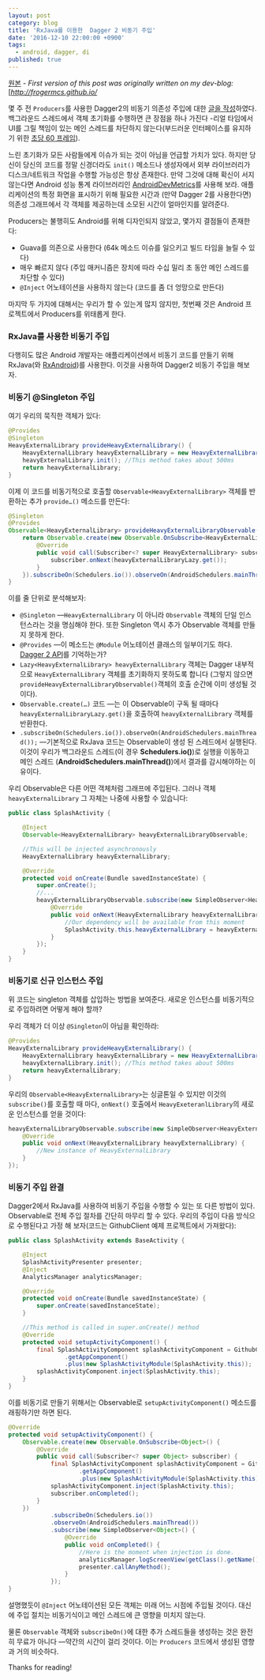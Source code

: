 ```yaml
---
layout: post
category: blog
title: 'RxJava를 이용한  Dagger 2 비동기 주입'
date: '2016-12-10 22:00:00 +0900'
tags:
  - android, dagger, di
published: true
---
```

[원본](https://medium.com/@froger_mcs/async-injection-in-dagger-2-with-rxjava-e7df503343c0#.uaoor0y54)  - *First version of this post was originally written on my dev-blog:*[*http://frogermcs.github.io/*

몇 주 전 `Producers`를 사용한 Dagger2의 비동기 의존성 주입에 대한 [글을 작성](https://medium.com/@froger_mcs/dependency-injection-with-dagger-2-producers-c424ddc60ba3)하였다. 백그라운드 스레드에서 객체 초기화를 수행하면 큰 장점을 하나 가진다 -리얼 타임에서 UI를 그릴 책임이 있는 메인 스레드를 차단하지 않는다(부드러운 인터페이스를 유지하기 위한 [초당 60 프레임](https://www.youtube.com/watch?v=CaMTIgxCSqU)).

느린 초기화가 모든 사람들에게 이슈가 되는 것이 아님을 언급할 가치가 있다. 하지만 당신이 당신의 코드를 정말 신경더라도 `init()` 메소드나 생성자에서 외부 라이브러리가 디스크/네트워크 작업을 수행할 가능성은 항상 존재한다. 만약 그것에 대해 확신이 서지 않는다면 Android 성능 통계 라이브러리인 [AndroidDevMetrics](https://github.com/frogermcs/AndroidDevMetrics)를 사용해 보라. 애플리케이션의 특정 화면을 표시하기 위해 필요한 시간과 (만약 Dagger 2를 사용한다면) 의존성 그래프에서 각 객체를 제공하는데 소모된 시간이 얼마인지를 알려준다.

Producers는 불행히도 Android를 위해 디자인되지 않았고, 몇가지 결점들이 존재한다:

- Guava를 의존으로 사용한다 (64k 메소드 이슈를 일으키고 빌드 타임을 늘릴 수 있다)
- 매우 빠르지 않다 (주입 매커니즘은 장치에 따라 수십 밀리 초 동안 메인 스레드를 차단할 수 있다)
- `@Inject` 어노테이션을 사용하지 않는다 (코드를 좀 더 엉망으로 만든다)

마지막 두 가지에 대해서는 우리가 할 수 있는게 많지 않지만, 첫번째 것은 Android 프로젝트에서 Producers를 위태롭게 한다.

### RxJava를 사용한 비동기 주입

다행히도 많은 Android 개발자는 애플리케이션에서 비동기 코드를 만들기 위해 RxJava(와 [RxAndroid](https://github.com/ReactiveX/RxAndroid))를 사용한다. 이것을 사용하여 Dagger2 비동기 주입을 해보자.

### 비동기 @Singleton 주입

여기 우리의 묵직한 객체가 있다:

```java
@Provides
@Singleton
HeavyExternalLibrary provideHeavyExternalLibrary() {
    HeavyExternalLibrary heavyExternalLibrary = new HeavyExternalLibrary();
    heavyExternalLibrary.init(); //This method takes about 500ms
    return heavyExternalLibrary;
}
```

이제 이 코드를 비동기적으로 호출할 `Observable<HeavyExternalLibrary>` 객체를 반환하는 추가 `provide…()` 메소드를 만든다:

```java
@Singleton
@Provides
Observable<HeavyExternalLibrary> provideHeavyExternalLibraryObservable(final Lazy<HeavyExternalLibrary> heavyExternalLibraryLazy) {
    return Observable.create(new Observable.OnSubscribe<HeavyExternalLibrary>() {
        @Override
        public void call(Subscriber<? super HeavyExternalLibrary> subscriber) {
            subscriber.onNext(heavyExternalLibraryLazy.get());
        }
    }).subscribeOn(Schedulers.io()).observeOn(AndroidSchedulers.mainThread());
}
```

이를 줄 단위로 분석해보자:

* `@Singleton` —`HeavyExternalLibrary` 이 아니라 `Observable` 객체의 단일 인스턴스라는 것을 명심해야 한다. 또한 Singleton 역시 추가 Observable 객체를 만들지 못하게 한다.
* `@Provides` —이 메소드는 `@Module` 어노테이션 클래스의 일부이기도 하다. [Dagger 2 API](http://frogermcs.github.io/dependency-injection-with-dagger-2-the-api/)를 기억하는가?
* `Lazy<HeavyExternalLibrary> heavyExternalLibrary` 객체는 Dagger 내부적으로 `HeavyExternalLibrary` 객체를 초기화하지 못하도록 합니다 (그렇지 않으면 `provideHeavyExternalLibraryObservable()`객체의 호출 순간에 이미 생성될 것이다).
* `Observable.create(…)` 코드 —는 이 Observable이 구독 될 때마다 `heavyExternalLibraryLazy.get()`을 호출하여  `heavyExternalLibrary` 객체를 반환한다.
* `.subscribeOn(Schedulers.io()).observeOn(AndroidSchedulers.mainThread());` —기본적으로 RxJava 코드는 Observable이 생성 된 스레드에서 실행된다. 이것이 우리가 백그라운드 스레드(이 경우 **Schedulers.io()**)로 실행을 이동하고 메인 스레드 (**AndroidSchedulers.mainThread()**)에서 결과를 감시해야하는 이유이다.

우리 Observable은 다른 어떤 객체처럼 그래프에 주입된다. 그러나 객체 `heavyExternalLibrary` 그 자체는 나중에 사용할 수 있습니다:

```java
public class SplashActivity {

	@Inject
	Observable<HeavyExternalLibrary> heavyExternalLibraryObservable;

	//This will be injected asynchronously
	HeavyExternalLibrary heavyExternalLibrary; 

	@Override
	protected void onCreate(Bundle savedInstanceState) {
		super.onCreate();
		//...
		heavyExternalLibraryObservable.subscribe(new SimpleObserver<HeavyExternalLibrary>() {
            @Override
            public void onNext(HeavyExternalLibrary heavyExternalLibrary) {
	            //Our dependency will be available from this moment
	            SplashActivity.this.heavyExternalLibrary = heavyExternalLibrary;
            }
        });
	}
}
```

### 비동기로 신규 인스턴스 주입

위 코드는 singleton 객체를 삽입하는 방법을 보여준다. 새로운 인스턴스를 비동기적으로 주입하려면 어떻게 해야 할까?

우리 객체가 더 이상 `@Singleton`이 아님을 확인하라:

```java
@Provides
HeavyExternalLibrary provideHeavyExternalLibrary() {
    HeavyExternalLibrary heavyExternalLibrary = new HeavyExternalLibrary();
    heavyExternalLibrary.init(); //This method takes about 500ms
    return heavyExternalLibrary;
}
```

우리의 `Observable<HeavyExternalLibrary>`는 싱글톤일 수 있지만 이것의 `subscribe()`를 호출할 때 마다, `onNext()` 호출에서 `HeavyExeteranlLibrary`의 새로운 인스턴스를 얻을 것이다:

```java
heavyExternalLibraryObservable.subscribe(new SimpleObserver<HeavyExternalLibrary>() {
    @Override
    public void onNext(HeavyExternalLibrary heavyExternalLibrary) {
        //New instance of HeavyExternalLibrary
    }
});
```

### 비동기 주입 완결

Dagger2에서 RxJava를 사용하여 비동기 주입을 수행할 수 있는 또 다른 방법이 있다. Observable로 전체 주입 절차를 간단히 마무리 할 수 있다. 우리의 주입이 다음 방식으로 수행된다고 가정 해 보자(코드는 GithubClient 예제 프로젝트에서 가져왔다):

```java
public class SplashActivity extends BaseActivity {

    @Inject
    SplashActivityPresenter presenter;
    @Inject
    AnalyticsManager analyticsManager;

    @Override
    protected void onCreate(Bundle savedInstanceState) {
        super.onCreate(savedInstanceState);
    }

    //This method is called in super.onCreate() method
    @Override
    protected void setupActivityComponent() {
        final SplashActivityComponent splashActivityComponent = GithubClientApplication.get(SplashActivity.this)
                .getAppComponent()
                .plus(new SplashActivityModule(SplashActivity.this));
        splashActivityComponent.inject(SplashActivity.this);
    }
}
```

이를 비동기로 만들기 위해서는 Observable로  `setupActivityComponent()` 메소드를 래핑하기만 하면 된다.

```java
@Override
protected void setupActivityComponent() {
    Observable.create(new Observable.OnSubscribe<Object>() {
        @Override
        public void call(Subscriber<? super Object> subscriber) {
            final SplashActivityComponent splashActivityComponent = GithubClientApplication.get(SplashActivity.this)
                    .getAppComponent()
                    .plus(new SplashActivityModule(SplashActivity.this));
            splashActivityComponent.inject(SplashActivity.this);
            subscriber.onCompleted();
        }
    })
            .subscribeOn(Schedulers.io())
            .observeOn(AndroidSchedulers.mainThread())
            .subscribe(new SimpleObserver<Object>() {
                @Override
                public void onCompleted() {
                    //Here is the moment when injection is done.
                    analyticsManager.logScreenView(getClass().getName());
                    presenter.callAnyMethod();
                }
            });
}
```

설명했듯이 `@Inject` 어노테이션된 모든 객체는 미래 어느 시점에 주입될 것이다. 대신에 주입 절치는 비동기식이고 메인 스레드에 큰 영향을 미치지 않는다.

물론 `Observable` 객체와 `subscribeOn()`에 대한 추가 스레드들을 생성하는 것은 완전히 무료가 아니다 —약간의 시간이 걸리 것이다. 이는 `Producers` 코드에서 생성된 영향과 거의 비슷하다.

Thanks for reading!
